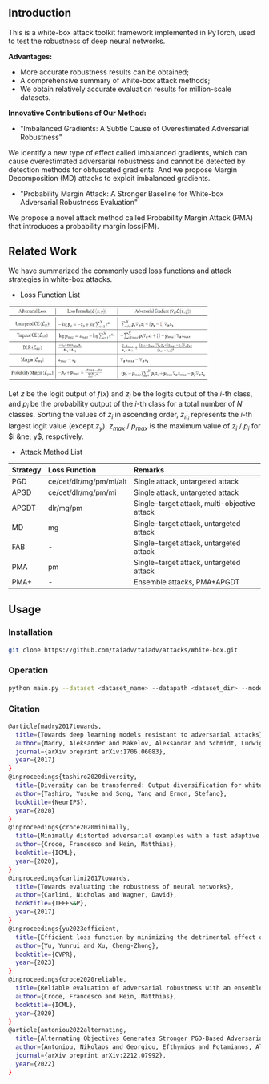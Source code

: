 ## Introduction
This is a white-box attack toolkit framework implemented in PyTorch, used to test the robustness of deep neural networks.

**Advantages:**
- More accurate robustness results can be obtained;
- A comprehensive summary of white-box attack methods;
- We obtain relatively accurate evaluation results for million-scale datasets.

**Innovative Contributions of Our Method:**
- "Imbalanced Gradients: A Subtle Cause of Overestimated Adversarial Robustness"

We identify a new type of effect called imbalanced gradients, which can cause overestimated adversarial robustness and cannot be detected by detection methods for obfuscated gradients. And we propose Margin Decomposition (MD) attacks to exploit imbalanced gradients.

- "Probability Margin Attack: A Stronger Baseline for White-box Adversarial Robustness Evaluation"

We propose a novel attack method called Probability Margin Attack (PMA) that introduces a probability margin loss(PM).


## Related Work
We have summarized the commonly used loss functions and attack strategies in white-box attacks.
- Loss Function List

<img src="loss.jpg" width="400" height="150">

Let $z$ be the logit output of $f(x)$ and $z_i$ be the logits output of the $i$-th class, and $p_i$ be the probability output of the $i$-th class for a total number of $N$ classes. Sorting the values of $z_i$ in ascending order, $z_{\pi_i}$ represents the $i$-th largest logit value (except $z_{y}$).
$z_{max}$ / $p_{max}$ is the maximum value of $z_i$ / $p_i$ for $i &ne; y$, respctively.

- Attack Method List
  
| Strategy | Loss Function | Remarks |
|:--------|:-------------|:-------|
| PGD | ce/cet/dlr/mg/pm/mi/alt | Single attack, untargeted attack |
| APGD | ce/cet/dlr/mg/pm/mi | Single attack, untargeted attack |
| APGDT | dlr/mg/pm | Single-target attack, multi-objective attack |
| MD | mg | Single-target attack, untargeted attack |
| FAB | - | Single-target attack, untargeted attack |
| PMA | pm | Single-target attack, untargeted attack |
| PMA+ | - | Ensemble attacks, PMA+APGDT |


## Usage

### Installation
```bash
git clone https://github.com/taiadv/taiadv/attacks/White-box.git
```

### Operation
```bash
python main.py --dataset <dataset_name> --datapath <dataset_dir> --model <model_path> --eps 8 --bs <batchsize> --attack_type <PMA> --loss_f <pm> --num_steps 100 --num_classes <num_classes>
```


### Citation
```bash
@article{madry2017towards,
  title={Towards deep learning models resistant to adversarial attacks},
  author={Madry, Aleksander and Makelov, Aleksandar and Schmidt, Ludwig and Tsipras, Dimitris and Vladu, Adrian},
  journal={arXiv preprint arXiv:1706.06083},
  year={2017}
}
@inproceedings{tashiro2020diversity,
  title={Diversity can be transferred: Output diversification for white-and black-box attacks},
  author={Tashiro, Yusuke and Song, Yang and Ermon, Stefano},
  booktitle={NeurIPS},
  year={2020}
}
@inproceedings{croce2020minimally,
  title={Minimally distorted adversarial examples with a fast adaptive boundary attack},
  author={Croce, Francesco and Hein, Matthias},
  booktitle={ICML},
  year={2020},
}
@inproceedings{carlini2017towards,
  title={Towards evaluating the robustness of neural networks},
  author={Carlini, Nicholas and Wagner, David},
  booktitle={IEEES&P},
  year={2017}
}
@inproceedings{yu2023efficient,
  title={Efficient loss function by minimizing the detrimental effect of floating-point errors on gradient-based attacks},
  author={Yu, Yunrui and Xu, Cheng-Zhong},
  booktitle={CVPR},
  year={2023}
}
@inproceedings{croce2020reliable,
  title={Reliable evaluation of adversarial robustness with an ensemble of diverse parameter-free attacks},
  author={Croce, Francesco and Hein, Matthias},
  booktitle={ICML},
  year={2020}
}
@article{antoniou2022alternating,
  title={Alternating Objectives Generates Stronger PGD-Based Adversarial Attacks},
  author={Antoniou, Nikolaos and Georgiou, Efthymios and Potamianos, Alexandros},
  journal={arXiv preprint arXiv:2212.07992},
  year={2022}
}
```



